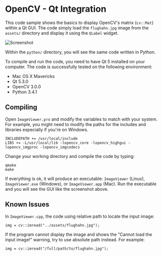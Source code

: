 OpenCV - Qt Integration
=======================

This code sample shows the basics to display OpenCV's matrix (`cv::Mat`) within a Qt GUI. The code simply load the `flughahn.jpg` image from the `assets/` directory and display it using the `QLabel` widget.

![Screenshot](http://i.imgur.com/k1et0FY.png)

Within the `python/` directory, you will see the same code written in Python.

To compile and run the code, you need to have Qt 5 installed on your computer. The code is successfully tested on the following environment:

 - Mac OS X Mavericks
 - Qt 5.3.0
 - OpenCV 3.0.0
 - Python 3.4.1

Compiling
---------

Open `ImageViewer.pro` and modify the variables to match with your system. For example, you might need to modify the paths for the includes and libraries especially if you're on Windows.

    INCLUDEPATH += /usr/local/include
    LIBS += -L/usr/local/lib -lopencv_core -lopencv_highgui -lopencv_imgproc -lopencv_imgcodecs

Change your working directory and compile the code by typing:

    qmake
    make

If everything is ok, it will produce an executable: `ImageViewer` (Linux), `ImageViewer.exe` (Windows), or `ImageViewer.app` (Mac). Run the executable and you will see the GUI like the screenshot above.

Known Issues
------------

In `ImageViewer.cpp`, the code using relative path to locate the input image:

    img = cv::imread("../assets/flughahn.jpg");

If the program cannot display the image and shows the "Cannot load the input image!" warning, try to use absolute path instead. For example:

    img = cv::imread("/full/path/to/flughahn.jpg");
